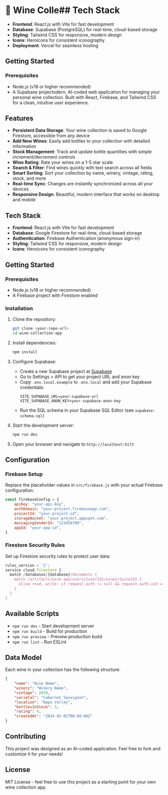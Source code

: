 # 🍷 Wine Colle## Tech Stack

-   **Frontend**: React.js with Vite for fast development
-   **Database**: Supabase (PostgreSQL) for real-time, cloud-based storage
-   **Styling**: Tailwind CSS for responsive, modern design
-   **Icons**: Heroicons for consistent iconography
-   **Deployment**: Vercel for seamless hosting

## Getting Started

### Prerequisites

-   Node.js (v18 or higher recommended)
-   A Supabase projectodern, AI-coded web application for managing your personal wine collection. Built with React, Firebase, and Tailwind CSS for a clean, intuitive user experience.

## Features

-   **Persistent Data Storage**: Your wine collection is saved to Google Firestore, accessible from any device
-   **Add New Wines**: Easily add bottles to your collection with detailed information
-   **Stock Management**: Track and update bottle quantities with simple increment/decrement controls
-   **Wine Rating**: Rate your wines on a 1-5 star scale
-   **Search & Filter**: Find wines quickly with text search across all fields
-   **Smart Sorting**: Sort your collection by name, winery, vintage, rating, stock, and more
-   **Real-time Sync**: Changes are instantly synchronized across all your devices
-   **Responsive Design**: Beautiful, modern interface that works on desktop and mobile

## Tech Stack

-   **Frontend**: React.js with Vite for fast development
-   **Database**: Google Firestore for real-time, cloud-based storage
-   **Authentication**: Firebase Authentication (anonymous sign-in)
-   **Styling**: Tailwind CSS for responsive, modern design
-   **Icons**: Heroicons for consistent iconography

## Getting Started

### Prerequisites

-   Node.js (v18 or higher recommended)
-   A Firebase project with Firestore enabled

### Installation

1. Clone the repository:

    ```bash
    git clone <your-repo-url>
    cd wine-collection-app
    ```

2. Install dependencies:

    ```bash
    npm install
    ```

3. Configure Supabase:

    - Create a new Supabase project at [Supabase](https://supabase.com)
    - Go to Settings > API to get your project URL and anon key
    - Copy `.env.local.example` to `.env.local` and add your Supabase credentials:
        ```
        VITE_SUPABASE_URL=your-supabase-url
        VITE_SUPABASE_ANON_KEY=your-supabase-anon-key
        ```
    - Run the SQL schema in your Supabase SQL Editor (see `supabase-schema.sql`)

4. Start the development server:

    ```bash
    npm run dev
    ```

5. Open your browser and navigate to `http://localhost:5173`

## Configuration

### Firebase Setup

Replace the placeholder values in `src/firebase.js` with your actual Firebase configuration:

```javascript
const firebaseConfig = {
    apiKey: "your-api-key",
    authDomain: "your-project.firebaseapp.com",
    projectId: "your-project-id",
    storageBucket: "your-project.appspot.com",
    messagingSenderId: "123456789",
    appId: "your-app-id",
}
```

### Firestore Security Rules

Set up Firestore security rules to protect user data:

```javascript
rules_version = '2';
service cloud.firestore {
  match /databases/{database}/documents {
    match /artifacts/wine-app/users/{userId}/wines/{wineId} {
      allow read, write: if request.auth != null && request.auth.uid == userId;
    }
  }
}
```

## Available Scripts

-   `npm run dev` - Start development server
-   `npm run build` - Build for production
-   `npm run preview` - Preview production build
-   `npm run lint` - Run ESLint

## Data Model

Each wine in your collection has the following structure:

```json
{
    "name": "Wine Name",
    "winery": "Winery Name",
    "vintage": 2020,
    "varietal": "Cabernet Sauvignon",
    "location": "Napa Valley",
    "bottlesInStock": 3,
    "rating": 4,
    "createdAt": "2024-01-01T00:00:00Z"
}
```

## Contributing

This project was designed as an AI-coded application. Feel free to fork and customize it for your needs!

## License

MIT License - feel free to use this project as a starting point for your own wine collection app.
